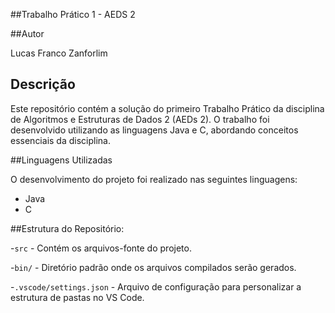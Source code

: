 ##Trabalho Prático 1 - AEDS 2

##Autor

Lucas Franco Zanforlim

## Descrição

Este repositório contém a solução do primeiro Trabalho Prático da disciplina de Algoritmos e Estruturas de Dados 2 (AEDs 2). O trabalho foi desenvolvido utilizando as linguagens Java e C, abordando conceitos essenciais da disciplina.

##Linguagens Utilizadas

O desenvolvimento do projeto foi realizado nas seguintes linguagens:

- Java
- C

##Estrutura do Repositório:

-`src` - Contém os arquivos-fonte do projeto.

-`bin/` - Diretório padrão onde os arquivos compilados serão gerados.

-`.vscode/settings.json` - Arquivo de configuração para personalizar a estrutura de pastas no VS Code.
